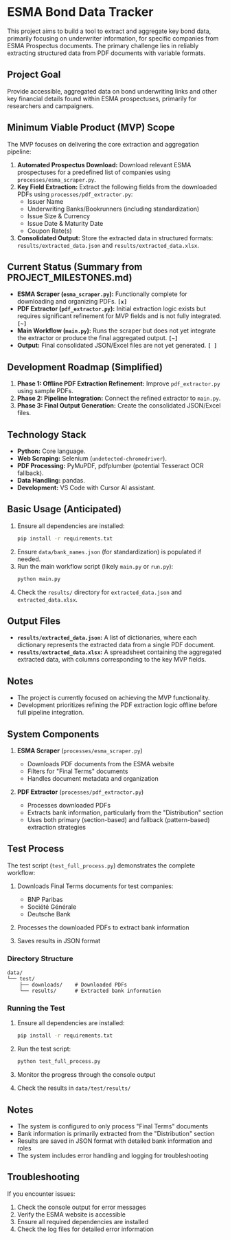 # ESMA Bond Data Tracker

This project aims to build a tool to extract and aggregate key bond data, primarily focusing on underwriter information, for specific companies from ESMA Prospectus documents. The primary challenge lies in reliably extracting structured data from PDF documents with variable formats.

## Project Goal

Provide accessible, aggregated data on bond underwriting links and other key financial details found within ESMA prospectuses, primarily for researchers and campaigners.

## Minimum Viable Product (MVP) Scope

The MVP focuses on delivering the core extraction and aggregation pipeline:

1.  **Automated Prospectus Download:** Download relevant ESMA prospectuses for a predefined list of companies using `processes/esma_scraper.py`.
2.  **Key Field Extraction:** Extract the following fields from the downloaded PDFs using `processes/pdf_extractor.py`:
    *   Issuer Name
    *   Underwriting Banks/Bookrunners (including standardization)
    *   Issue Size & Currency
    *   Issue Date & Maturity Date
    *   Coupon Rate(s)
3.  **Consolidated Output:** Store the extracted data in structured formats: `results/extracted_data.json` and `results/extracted_data.xlsx`.

## Current Status (Summary from PROJECT_MILESTONES.md)

*   **ESMA Scraper (`esma_scraper.py`):** Functionally complete for downloading and organizing PDFs. **`[x]`**
*   **PDF Extractor (`pdf_extractor.py`):** Initial extraction logic exists but requires significant refinement for MVP fields and is not fully integrated. **`[~]`**
*   **Main Workflow (`main.py`):** Runs the scraper but does not yet integrate the extractor or produce the final aggregated output. **`[~]`**
*   **Output:** Final consolidated JSON/Excel files are not yet generated. **`[ ]`**

## Development Roadmap (Simplified)

1.  **Phase 1: Offline PDF Extraction Refinement:** Improve `pdf_extractor.py` using sample PDFs.
2.  **Phase 2: Pipeline Integration:** Connect the refined extractor to `main.py`.
3.  **Phase 3: Final Output Generation:** Create the consolidated JSON/Excel files.

## Technology Stack

*   **Python:** Core language.
*   **Web Scraping:** Selenium (`undetected-chromedriver`).
*   **PDF Processing:** PyMuPDF, pdfplumber (potential Tesseract OCR fallback).
*   **Data Handling:** pandas.
*   **Development:** VS Code with Cursor AI assistant.

## Basic Usage (Anticipated)

1.  Ensure all dependencies are installed:
    ```bash
    pip install -r requirements.txt
    ```
2.  Ensure `data/bank_names.json` (for standardization) is populated if needed.
3.  Run the main workflow script (likely `main.py` or `run.py`):
    ```bash
    python main.py
    ```
4.  Check the `results/` directory for `extracted_data.json` and `extracted_data.xlsx`.

## Output Files

*   **`results/extracted_data.json`:** A list of dictionaries, where each dictionary represents the extracted data from a single PDF document.
*   **`results/extracted_data.xlsx`:** A spreadsheet containing the aggregated extracted data, with columns corresponding to the key MVP fields.

## Notes

*   The project is currently focused on achieving the MVP functionality.
*   Development prioritizes refining the PDF extraction logic offline before full pipeline integration.

## System Components

1. **ESMA Scraper** (`processes/esma_scraper.py`)
   - Downloads PDF documents from the ESMA website
   - Filters for "Final Terms" documents
   - Handles document metadata and organization

2. **PDF Extractor** (`processes/pdf_extractor.py`)
   - Processes downloaded PDFs
   - Extracts bank information, particularly from the "Distribution" section
   - Uses both primary (section-based) and fallback (pattern-based) extraction strategies

## Test Process

The test script (`test_full_process.py`) demonstrates the complete workflow:

1. Downloads Final Terms documents for test companies:
   - BNP Paribas
   - Société Générale
   - Deutsche Bank

2. Processes the downloaded PDFs to extract bank information

3. Saves results in JSON format

### Directory Structure

```
data/
└── test/
    ├── downloads/    # Downloaded PDFs
    └── results/      # Extracted bank information
```

### Running the Test

1. Ensure all dependencies are installed:
   ```bash
   pip install -r requirements.txt
   ```

2. Run the test script:
   ```bash
   python test_full_process.py
   ```

3. Monitor the progress through the console output

4. Check the results in `data/test/results/`

## Notes

- The system is configured to only process "Final Terms" documents
- Bank information is primarily extracted from the "Distribution" section
- Results are saved in JSON format with detailed bank information and roles
- The system includes error handling and logging for troubleshooting

## Troubleshooting

If you encounter issues:
1. Check the console output for error messages
2. Verify the ESMA website is accessible
3. Ensure all required dependencies are installed
4. Check the log files for detailed error information 